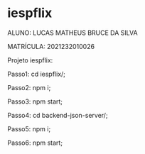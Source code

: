 # iespflix


ALUNO: LUCAS MATHEUS BRUCE DA SILVA

MATRÍCULA: 2021232010026

Projeto iespflix:

Passo1: cd iespflix/;

Passo2: npm i;

Passo3: npm start;

Passo4: cd backend-json-server/;

Passo5: npm i;

Passo6: npm start;
